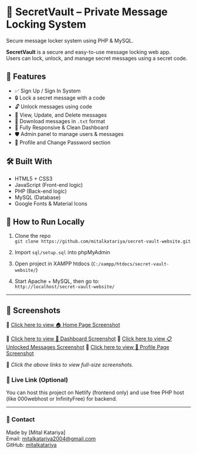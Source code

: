 # 🔐 SecretVault – Private Message Locking System
Secure message locker system using PHP & MySQL.

**SecretVault** is a secure and easy-to-use message locking web app.  
Users can lock, unlock, and manage secret messages using a secret code.

## 📜 Features

- ✅ Sign Up / Sign In System  
- 🔒 Lock a secret message with a code  
- 🔓 Unlock messages using code  
- 📝 View, Update, and Delete messages  
- 💾 Download messages in `.txt` format  
- 📱 Fully Responsive & Clean Dashboard  
- 🛡️ Admin panel to manage users & messages  
- 👤 Profile and Change Password section  

## 🛠️ Built With

- HTML5 + CSS3  
- JavaScript (Front-end logic)  
- PHP (Back-end logic)  
- MySQL (Database)  
- Google Fonts & Material Icons  


## 🚀 How to Run Locally

1. Clone the repo  
   `git clone https://github.com/mitalkatariya/secret-vault-website.git`

2. Import `sql/setup.sql` into phpMyAdmin

3. Open project in XAMPP htdocs (`C:/xampp/htdocs/secret-vault-website/`)

4. Start Apache + MySQL, then go to:  
   `http://localhost/secret-vault-website/`

---

## 📸 Screenshots

🔗 [Click here to view 🏠 Home Page  Screenshot](https://github.com/mitalkatariya/secret-vault-website/blob/main/images/index.png?raw=true)

🔗 [Click here to view 🔐 Dashboard Screenshot](https://github.com/mitalkatariya/secret-vault-website/images/dashboard.png) 
🔗 [Click here to view 📋 Unlocked Messages Screenshot](https://github.com/mitalkatariya/secret-vault-website/images/unlocked-messages.png) 
🔗 [Click here to view 👤 Profile Page Screenshot](https://github.com/mitalkatariya/secret-vault-website/images/profile.png) 


📌 *Click the above links to view full-size screenshots.*

### 🔗 Live Link (Optional)

You can host this project on Netlify (frontend only) and use free PHP host (like 000webhost or InfinityFree) for backend.

---

### 📧 Contact

Made by [Mital Katariya]  
Email: mitalkatariya2004@gmail.com  
GitHub: [mitalkatariya](https://github.com/mitalkatariya)
